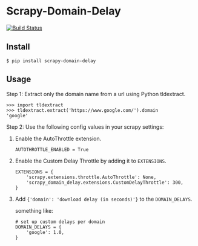 # Scrapy-Domain-Delay

[![Build Status](https://travis-ci.com/ChiaYinChen/scrapy-domain-delay.svg?branch=master)](https://travis-ci.com/ChiaYinChen/scrapy-domain-delay)

## Install
```
$ pip install scrapy-domain-delay
```

## Usage

Step 1: Extract only the domain name from a url using Python tldextract.

```
>>> import tldextract
>>> tldextract.extract('https://www.google.com/').domain
'google'
```

Step 2: Use the following config values in your scrapy settings:

1. Enable the AutoThrottle extension.

	```
	AUTOTHROTTLE_ENABLED = True
	```

2. Enable the Custom Delay Throttle by adding it to `EXTENSIONS`.

	```
	EXTENSIONS = {
	    'scrapy.extensions.throttle.AutoThrottle': None,
	    'scrapy_domain_delay.extensions.CustomDelayThrottle': 300,
	}
	```

3. Add `{'domain': 'download delay (in seconds)'}` to the `DOMAIN_DELAYS`.

	something like:

	```
	# set up custom delays per domain
	DOMAIN_DELAYS = {
	    'google': 1.0,
	}
	```
